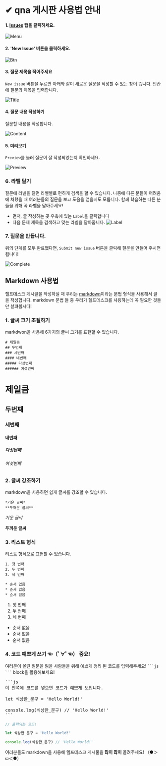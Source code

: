 # ✔ qna 게시판 사용법 안내



#### 1. [Issues](https://github.com/encore-playdata/qna/issues) 탭을 클릭하세요.

![Menu](./images/menu.jpg)

#### 2. 'New Issue' 버튼을 클릭하세요. 

![Btn](./images/newissuebtn.jpg)

#### 3. 질문 제목을 적어주세요

`New issue` 버튼을 누르면 아래와 같이 새로운 질문을 작성할 수 있는 창이 뜹니다.
빈칸에 질문의 제목을 입력합니다.

![Title](./images/title.jpg)

#### 4. 질문 내용 작성하기

질문할 내용을 작성합니다. 

![Content](./images/content.png)

#### 5. 미리보기

`Preview`를 눌러 질문이 잘 작성되었는지 확인하세요.

![Preview](./images/preview.png)

### 6. 라벨 달기

질문에 라벨을 달면 라벨별로 편하게 검색을 할 수 있습니다.
나중에 다른 분들이 어려움에 처했을 때 여러분들의 질문을 보고 도움을 얻을지도 모릅니다.
함께 학습하는 다른 분들을 위해 꼭 라벨을 달아주세요!

* 먼저, 글 작성하는 곳 우측에 있는 `Label`을 클릭합니다
* 다음 문제 제목을 검색하고 맞는 라벨을 달아줍니다.
![Label](./images/label.png)

### 7. 질문을 만듭니다.

위의 단계를 모두 완료했다면, `Submit new issue` 버튼을 클릭해 질문을 만들어 주시면 됩니다!

![Complete](./images/complete.png)

## Markdown 사용법
헬프데스크 게시글을 작성하실 때 우리는 [markdown](https://gist.github.com/ihoneymon/652be052a0727ad59601)이라는 문법 형식을 사용해서 글을 작성합니다. markdown 문법 들 중 우리가 헬프데스크를 사용하는데 꼭 필요한 것들만 살펴봅시다!

### 1. 글씨 크기 조절하기
markdwon을 사용해 6가지의 글씨 크기를 표현할 수 있습니다.
```
# 제일큼
## 두번째
### 세번째
#### 네번째
##### 다섯번째
###### 여섯번째
```

# 제일큼
## 두번째
### 세번째
#### 네번째
##### 다섯번째
###### 여섯번째

### 2. 글씨 강조하기
markdown을 사용하면 쉽게 글씨를 강조할 수 있습니다.
```
*기운 글씨*
**두꺼운 글씨**
```
*기운 글씨*

**두꺼운 글씨**

### 3. 리스트 형식
리스트 형식으로 표현할 수 있습니다.
```
1. 첫 번째
2. 두 번째
3. 세 번째

* 순서 없음
* 순서 없음
* 순서 없음
```

1. 첫 번째
2. 두 번째
3. 세 번째

* 순서 없음
* 순서 없음
* 순서 없음


### 4. 코드 예쁘게 쓰기 ☜（ﾟ∀ﾟ☜） 중요!
여러분이 올린 질문을 읽을 사람들을 위해 예쁘게 정리 된 코드를 입력해주세요! ` ```js ``` ` block을 활용해보세요!

<pre>
```js
이 안쪽에 코드를 넣으면 코드가 예쁘게 보입니다.

let 식상한_문구 = 'Hello World!'

console.log(식상한_문구) // 'Hello World!'
```
</pre>
```js
// 출력되는 코드!

let 식상한_문구 = 'Hello World!'

console.log(식상한_문구) // 'Hello World!'
```

여러분들도 markdown을 사용해 헬프데스크 게시물을 **많이 많이** 올려주세요! （●＞ω＜●）
